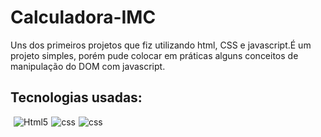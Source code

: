 
<h1>Calculadora-IMC</h1>
Uns dos primeiros projetos que fiz utilizando html, CSS e javascript.É um projeto simples, porém pude colocar em práticas alguns conceitos de manipulação do DOM com javascript.


<h2>Tecnologias usadas:</h2>

<div style='display:flex; gap: 5px;'><br>
 <img align="center" alt="Html5" src="https://img.shields.io/badge/HTML5-E34F26?style=for-the-badge&logo=html5&logoColor=white">

 <img align="center" alt="css" src="https://img.shields.io/badge/CSS3-1572B6?style=for-the-badge&logo=css3&logoColor=white">

  <img align="center" alt="css" src="https://img.shields.io/badge/JavaScript-F7DF1E?style=for-the-badge&logo=javascript&logoColor=black">
   
</div></br>
